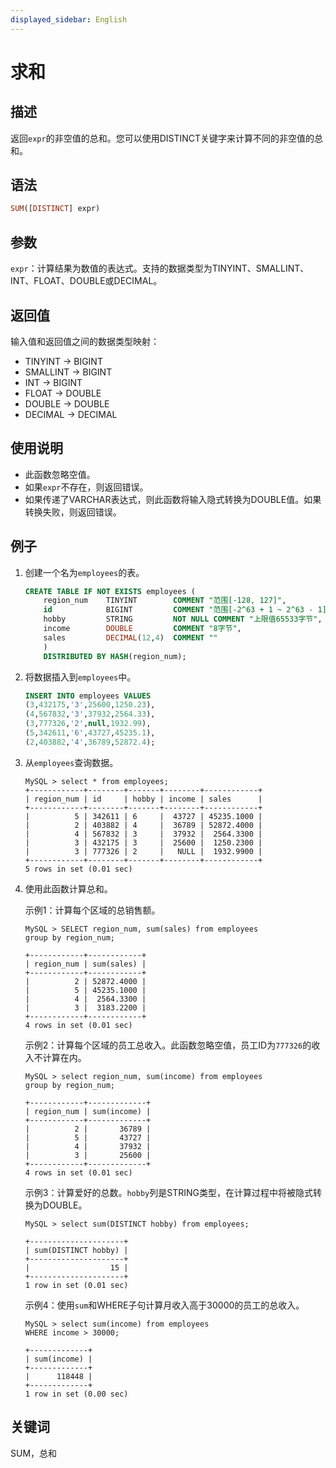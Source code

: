 ```yaml
---
displayed_sidebar: English
---
```


# 求和

## 描述

返回`expr`的非空值的总和。您可以使用DISTINCT关键字来计算不同的非空值的总和。

## 语法

```Haskell
SUM([DISTINCT] expr)
```

## 参数

`expr`：计算结果为数值的表达式。支持的数据类型为TINYINT、SMALLINT、INT、FLOAT、DOUBLE或DECIMAL。

## 返回值

输入值和返回值之间的数据类型映射：

- TINYINT -> BIGINT
- SMALLINT -> BIGINT
- INT -> BIGINT
- FLOAT -> DOUBLE
- DOUBLE -> DOUBLE
- DECIMAL -> DECIMAL

## 使用说明

- 此函数忽略空值。
- 如果`expr`不存在，则返回错误。
- 如果传递了VARCHAR表达式，则此函数将输入隐式转换为DOUBLE值。如果转换失败，则返回错误。

## 例子

1. 创建一个名为`employees`的表。

    ```SQL
    CREATE TABLE IF NOT EXISTS employees (
        region_num    TINYINT        COMMENT "范围[-128, 127]",
        id            BIGINT         COMMENT "范围[-2^63 + 1 ~ 2^63 - 1]",
        hobby         STRING         NOT NULL COMMENT "上限值65533字节",
        income        DOUBLE         COMMENT "8字节",
        sales         DECIMAL(12,4)  COMMENT ""
        )
        DISTRIBUTED BY HASH(region_num);
    ```

2. 将数据插入到`employees`中。

    ```SQL
    INSERT INTO employees VALUES
    (3,432175,'3',25600,1250.23),
    (4,567832,'3',37932,2564.33),
    (3,777326,'2',null,1932.99),
    (5,342611,'6',43727,45235.1),
    (2,403882,'4',36789,52872.4);
    ```

3. 从`employees`查询数据。

    ```Plain Text
    MySQL > select * from employees;
    +------------+--------+-------+--------+------------+
    | region_num | id     | hobby | income | sales      |
    +------------+--------+-------+--------+------------+
    |          5 | 342611 | 6     |  43727 | 45235.1000 |
    |          2 | 403882 | 4     |  36789 | 52872.4000 |
    |          4 | 567832 | 3     |  37932 |  2564.3300 |
    |          3 | 432175 | 3     |  25600 |  1250.2300 |
    |          3 | 777326 | 2     |   NULL |  1932.9900 |
    +------------+--------+-------+--------+------------+
    5 rows in set (0.01 sec)
    ```

4. 使用此函数计算总和。

    示例1：计算每个区域的总销售额。

    ```Plain Text
    MySQL > SELECT region_num, sum(sales) from employees
    group by region_num;

    +------------+------------+
    | region_num | sum(sales) |
    +------------+------------+
    |          2 | 52872.4000 |
    |          5 | 45235.1000 |
    |          4 |  2564.3300 |
    |          3 |  3183.2200 |
    +------------+------------+
    4 rows in set (0.01 sec)
    ```

    示例2：计算每个区域的员工总收入。此函数忽略空值，员工ID为`777326`的收入不计算在内。

    ```Plain Text
    MySQL > select region_num, sum(income) from employees
    group by region_num;

    +------------+-------------+
    | region_num | sum(income) |
    +------------+-------------+
    |          2 |       36789 |
    |          5 |       43727 |
    |          4 |       37932 |
    |          3 |       25600 |
    +------------+-------------+
    4 rows in set (0.01 sec)
    ```

    示例3：计算爱好的总数。`hobby`列是STRING类型，在计算过程中将被隐式转换为DOUBLE。

    ```Plain Text
    MySQL > select sum(DISTINCT hobby) from employees;

    +---------------------+
    | sum(DISTINCT hobby) |
    +---------------------+
    |                  15 |
    +---------------------+
    1 row in set (0.01 sec)
    ```

    示例4：使用`sum`和WHERE子句计算月收入高于30000的员工的总收入。

    ```Plain Text
    MySQL > select sum(income) from employees
    WHERE income > 30000;

    +-------------+
    | sum(income) |
    +-------------+
    |      118448 |
    +-------------+
    1 row in set (0.00 sec)
    ```

## 关键词

SUM，总和
